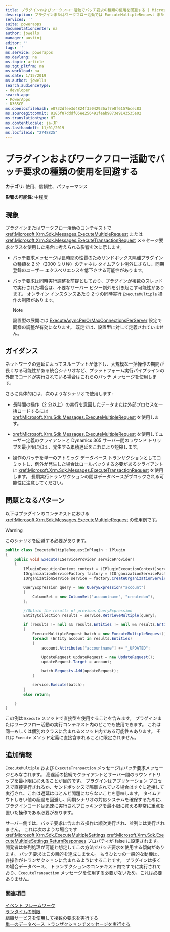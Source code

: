 ```yaml
---
title: プラグインおよびワークフロー活動でバッチ要求の種類の使用を回避する | MicrosoftDocs
description: プラグインまたはワークフロー活動では ExecuteMultipleRequest または ExecuteTransactionRequest メッセージ要求クラスを使用すべきではありません。
services: ''
suite: powerapps
documentationcenter: na
author: jowells
manager: austinj
editor: ''
tags: ''
ms.service: powerapps
ms.devlang: na
ms.topic: article
ms.tgt_pltfrm: na
ms.workload: na
ms.date: 1/15/2019
ms.author: jowells
search.audienceType:
- developer
search.app:
- PowerApps
- D365CE
ms.openlocfilehash: e0732dfee3d4824f33042936af7e8f6157bcec83
ms.sourcegitcommit: 8185f87dddf05ee256491feab9873e9143535e02
ms.translationtype: HT
ms.contentlocale: ja-JP
ms.lasthandoff: 11/01/2019
ms.locfileid: "2748825"
---
```

# <a name="avoid-usage-of-batch-request-types-in-plug-ins-and-workflow-activities"></a>プラグインおよびワークフロー活動でバッチ要求の種類の使用を回避する

**カテゴリ**: 使用、信頼性、パフォーマンス

**影響の可能性**: 中程度

<a name='symptoms'></a>

## <a name="symptoms"></a>現象

プラグインまたはワークフロー活動のコンテキストで <xref:Microsoft.Xrm.Sdk.Messages.ExecuteMultipleRequest> または <xref:Microsoft.Xrm.Sdk.Messages.ExecuteTransactionRequest> メッセージ要求クラスを使用した場合に考えられる影響を次に示します。

- バッチ要求メッセージは長時間の性質のためサンドボックス隔離プラグインの種類を 2 分（2000 ミリ秒）のチャネル タイムアウト例外にさらし、同期登録のユーザー エクスペリエンスを低下させる可能性があります。

- バッチ要求は同時実行調整を前提としており、プラグインが複数のスレッドで実行された場合は、不要なサーバー ビジー例外を引き起こす可能性があります。 オンライン インスタンスあたり 2 つの同時実行 `ExecuteMultiple` 操作の制限があります。

    > [!NOTE]
    > 設置型の展開には [ExecuteAsyncPerOrMaxConnectionsPerServer](/dotnet/api/microsoft.xrm.sdk.deployment.throttlesettings.executeasyncmaxconnectionsperserver) 設定で同様の調整が有効になります。  既定では、設置型に対して定義されていません。

<a name='guidance'></a>

## <a name="guidance"></a>ガイダンス

ネットワークの遅延によってスループットが低下し、大規模な一括操作の期間が長くなる可能性がある統合シナリオなど、プラットフォーム実行パイプラインの外部でコードが実行されている場合はこれらのバッチ メッセージを使用します。

さらに具体的には、次のようなシナリオで使用します:

- 長時間の操作（2 分以上）の実行を意図したデータまたは外部プロセスを一括ロードするには <xref:Microsoft.Xrm.Sdk.Messages.ExecuteMultipleRequest> を使用します。

- <xref:Microsoft.Xrm.Sdk.Messages.ExecuteMultipleRequest> を使用してユーザー定義のクライアントと Dynamics 365 サーバー間のラウンド トリップを最小限に抑え、発生する累積遅延をこれにより短縮します。

- 操作のバッチを単一のアトミック データベース トランザクションとしてコミットし、例外が発生した場合はロールバックする必要があるクライアントに <xref:Microsoft.Xrm.Sdk.Messages.ExecuteTransactionRequest> を使用します。 長期実行トランザクションの間はデータベースがブロックされる可能性に注意してください。

<a name='problem'></a>

## <a name="problematic-patterns"></a>問題となるパターン

以下はプラグインのコンテキストにおける <xref:Microsoft.Xrm.Sdk.Messages.ExecuteMultipleRequest> の使用例です。

> [!WARNING]
> このシナリオを回避する必要があります。

```csharp
public class ExecuteMultipleRequestInPlugin : IPlugin
{
    public void Execute(IServiceProvider serviceProvider)
    {
        IPluginExecutionContext context = (IPluginExecutionContext)serviceProvider.GetService(typeof(IPluginExecutionContext));
        IOrganizationServiceFactory factory = (IOrganizationServiceFactory)serviceProvider.GetService(typeof(IOrganizationServiceFactory));
        IOrganizationService service = factory.CreateOrganizationService(context.UserId);

        QueryExpression query = new QueryExpression("account")
        {
            ColumnSet = new ColumnSet("accountname", "createdon"),
        };

        //Obtain the results of previous QueryExpression
        EntityCollection results = service.RetrieveMultiple(query);

        if (results != null && results.Entities != null && results.Entities.Count > 0)
        {
            ExecuteMultipleRequest batch = new ExecuteMultipleRequest();
            foreach (Entity account in results.Entities)
            {
                account.Attributes["accountname"] += "_UPDATED";

                UpdateRequest updateRequest = new UpdateRequest();
                updateRequest.Target = account;

                batch.Requests.Add(updateRequest);
            }

            service.Execute(batch);
        }
        else return;

    }
}
```

この例は `Execute` メソッドで直接型を使用することを含みます。 プラグインまたはワークフロー活動の実行コンテキスト内のどこでも使用できます。 これは同一もしくは個別のクラスに含まれるメソッド内である可能性もあります。 それは `Execute` メソッド定義に直接含まれることに限定されません。

<a name='additional'></a>

## <a name="additional-information"></a>追加情報

`ExecuteMultiple` および `ExecuteTransaction` メッセージはバッチ要求メッセージとみなされます。 高遅延の接続でクライアントとサーバー間のラウンドトリップを最小限に抑えることが目的です。 プラグインはアプリケーション プロセスで直接実行されるか、サンドボックスで隔離されている場合はすぐに近接して実行され、これは遅延はほとんど問題にならないことを意味します。 タイムアウトしきい値の超過を回避し、同期シナリオの対応システムを確保するために、プラグインコードは迅速に実行されブロッキングを最小限に抑える非常に重点を置いた操作である必要があります。

サーバー側では、バッチ要求に含まれる操作は順次実行され、並列には実行されません。 これは次のような場合です <xref:Microsoft.Xrm.Sdk.ExecuteMultipleSettings>.<xref:Microsoft.Xrm.Sdk.ExecuteMultipleSettings.ReturnResponses> プロパティが false に設定されます。 開発者は並列処理が可能と想定してこの方法でバッチ要求を使用する傾向があります。 バッチ要求はこの目的を達成しません。 もうひとつの一般的な動機は、各操作がトランザクションに含まれるようにすることです。 プラグインは多くの場合データベース、 トランザクションのコンテキスト内ですでに実行されており、`ExecuteTransaction` メッセージを使用する必要がないため、これは必要ありません。

<a name='seealso'></a>

### <a name="see-also"></a>関連項目

[イベント フレームワーク](../../event-framework.md)<br />
[ランタイムの制限](../../org-service/execute-multiple-requests.md#run-time-limitations)<br/>
[組織サービスを使用して複数の要求を実行する](../../org-service/execute-multiple-requests.md)<br/>
[単一のデータベース トランザクションでメッセージを実行する](../../org-service/use-executetransaction.md)

